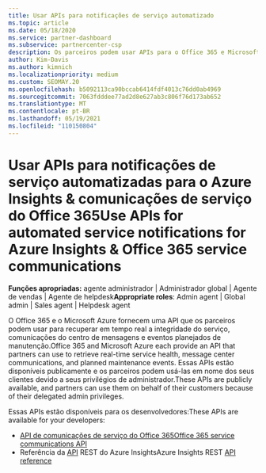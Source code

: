 ```yaml
---
title: Usar APIs para notificações de serviço automatizado
ms.topic: article
ms.date: 05/18/2020
ms.service: partner-dashboard
ms.subservice: partnercenter-csp
description: Os parceiros podem usar APIs para o Office 365 e Microsoft Azure parceiros para a saúde do serviço em tempo real, comunicações do centro de mensagens e eventos de manutenção planejada.
author: Kim-Davis
ms.author: kimnich
ms.localizationpriority: medium
ms.custom: SEOMAY.20
ms.openlocfilehash: b5092113ca90bccab6414fdf4013c76dd0ab4969
ms.sourcegitcommit: 7063fdddee77ad2d8e627ab3c806f76d173ab652
ms.translationtype: MT
ms.contentlocale: pt-BR
ms.lasthandoff: 05/19/2021
ms.locfileid: "110150804"
---
```

# <a name="use-apis-for-automated-service-notifications-for-azure-insights--office-365-service-communications"></a><span data-ttu-id="73b93-103">Usar APIs para notificações de serviço automatizadas para o Azure Insights & comunicações de serviço do Office 365</span><span class="sxs-lookup"><span data-stu-id="73b93-103">Use APIs for automated service notifications for Azure Insights & Office 365 service communications</span></span>

<span data-ttu-id="73b93-104">**Funções apropriadas:** agente administrador | Administrador global | Agente de vendas | Agente de helpdesk</span><span class="sxs-lookup"><span data-stu-id="73b93-104">**Appropriate roles**: Admin agent | Global admin | Sales agent | Helpdesk agent</span></span>

<span data-ttu-id="73b93-105">O Office 365 e o Microsoft Azure fornecem uma API que os parceiros podem usar para recuperar em tempo real a integridade do serviço, comunicações do centro de mensagens e eventos planejados de manutenção.</span><span class="sxs-lookup"><span data-stu-id="73b93-105">Office 365 and Microsoft Azure each provide an API that partners can use to retrieve real-time service health, message center communications, and planned maintenance events.</span></span> <span data-ttu-id="73b93-106">Essas APIs estão disponíveis publicamente e os parceiros podem usá-las em nome dos seus clientes devido a seus privilégios de administrador.</span><span class="sxs-lookup"><span data-stu-id="73b93-106">These APIs are publicly available, and partners can use them on behalf of their customers because of their delegated admin privileges.</span></span>

<span data-ttu-id="73b93-107">Essas APIs estão disponíveis para os desenvolvedores:</span><span class="sxs-lookup"><span data-stu-id="73b93-107">These APIs are available for your developers:</span></span>

- [<span data-ttu-id="73b93-108">API de comunicações de serviço do Office 365</span><span class="sxs-lookup"><span data-stu-id="73b93-108">Office 365 service communications API</span></span>](/office/office-365-management-api/office-365-service-communications-api-reference)
- <span data-ttu-id="73b93-109">Referência da [API](/rest/api/monitor/) REST do Azure Insights</span><span class="sxs-lookup"><span data-stu-id="73b93-109">Azure Insights REST [API reference](/rest/api/monitor/)</span></span>

